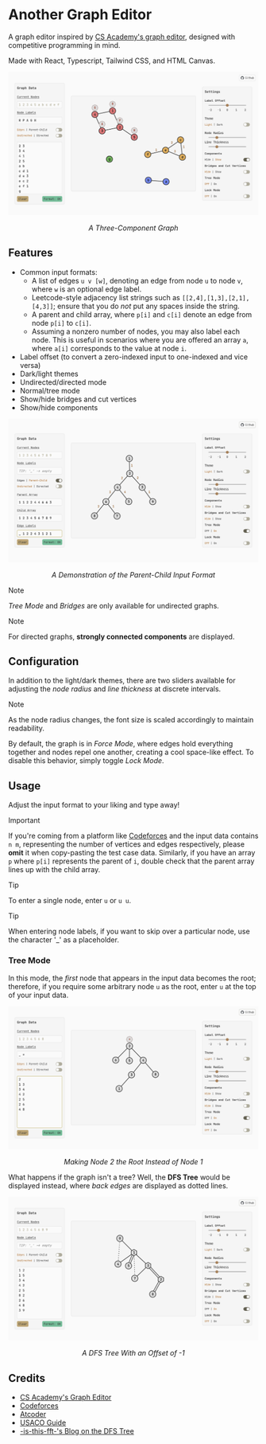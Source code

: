 # Another Graph Editor

A graph editor inspired by [CS Academy's graph editor](https://csacademy.com/app/graph_editor/),
designed with competitive programming in mind.

Made with React, Typescript, Tailwind CSS, and HTML Canvas.

<p align="center">
    <img src="screenshots/main.png?" />
</p>

<p align="center">
<em>A Three-Component Graph</em>
</p>

## Features

- Common input formats:
  - A list of edges `u v [w]`, denoting an edge from node `u` to node `v`, where
  `w` is an optional edge label.
  - Leetcode-style adjacency list strings such as `[[2,4],[1,3],[2,1],[4,3]]`;
  ensure that you do *not* put any spaces inside the string.
  - A parent and child array, where `p[i]` and `c[i]` denote an edge from
  node `p[i]` to `c[i]`.
  - Assuming a nonzero number of nodes, you may also label each node. This
  is useful in scenarios where you are offered an array `a`, where `a[i]`
  corresponds to the value at node `i`.
- Label offset (to convert a zero-indexed input to one-indexed and vice versa)
- Dark/light themes
- Undirected/directed mode
- Normal/tree mode
- Show/hide bridges and cut vertices
- Show/hide components

<p align="center">
    <img src="screenshots/parentChild.png?" />
</p>

<p align="center">
<em>A Demonstration of the Parent-Child Input Format</em>
</p>

> [!NOTE]
> *Tree Mode* and *Bridges* are only available for undirected graphs.

> [!NOTE]
> For directed graphs, **strongly connected components** are displayed.

## Configuration

In addition to the light/dark themes, there are two sliders available
for adjusting the *node radius* and *line thickness* at discrete intervals.

> [!NOTE]
> As the node radius changes, the font size is scaled accordingly to maintain readability.

By default, the graph is in *Force Mode*, where edges hold everything together
and nodes repel one another, creating a cool space-like effect. To disable
this behavior, simply toggle *Lock Mode*.

## Usage

Adjust the input format to your liking and type away!

> [!IMPORTANT]
> If you're coming from a platform like [Codeforces](https://codeforces.com/)
> and the input data contains `n m`, representing the number of vertices and
> edges respectively, please **omit** it when copy-pasting the test case data.
> Similarly, if you have an array `p` where `p[i]` represents the parent of `i`,
> double check that the parent array lines up with the child array.

> [!TIP]
> To enter a single node, enter `u` or `u u`.

> [!TIP]
> When entering node labels, if you want to skip over a particular node,
> use the character '_' as a placeholder.

### Tree Mode

In this mode, the *first* node that appears in the input data becomes
the root; therefore, if you require some arbitrary node `u` as the root,
enter `u` at the top of your input data.

<p align="center">
    <img src="screenshots/twoRoot.png?" />
</p>

<p align="center">
<em>Making Node 2 the Root Instead of Node 1</em>
</p>

What happens if the graph isn't a tree? Well, the **DFS Tree** would be
displayed instead, where *back edges* are displayed as dotted lines.

<p align="center">
    <img src="screenshots/dfsTree.png?" />
</p>

<p align="center">
<em>A DFS Tree With an Offset of -1</em>
</p>

## Credits

- [CS Academy's Graph Editor](https://csacademy.com/app/graph_editor/)
- [Codeforces](https://codeforces.com/)
- [Atcoder](https://atcoder.jp/)
- [USACO Guide](https://usaco.guide/)
- [-is-this-fft-'s Blog on the DFS Tree](https://codeforces.com/blog/entry/68138)
